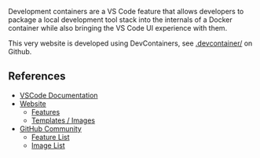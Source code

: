 Development containers are a VS Code feature that allows developers to package a local development tool stack into the internals of a Docker container while also bringing the VS Code UI experience with them.

This very website is developed using DevContainers, see [.devcontainer/](https://github.com/cbast/website/tree/main/.devcontainer) on Github.



## References
- [VSCode Documentation](https://code.visualstudio.com/docs/devcontainers/containers)
- [Website](https://containers.dev/)
    - [Features](https://containers.dev/features)
    - [Templates / Images](https://containers.dev/templates)
- [GitHub Community](https://github.com/devcontainers)
    - [Feature List](https://github.com/devcontainers/features/tree/main/src)
    - [Image List](https://github.com/devcontainers/images/tree/main/src)